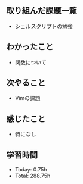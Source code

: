 ## 取り組んだ課題一覧
- シェルスクリプトの勉強
## わかったこと
- 関数について
## 次やること
- Vimの課題
## 感じたこと
- 特になし
## 学習時間
- Today: 0.75h
- Total: 288.75h
